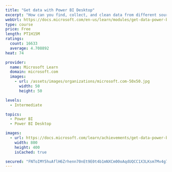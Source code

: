 ```yaml
---
title: "Get data with Power BI Desktop"
excerpt: "How can you find, collect, and clean data from different sources? Power BI is a tool for making sense of your data. You will learn tricks to make data-gathering easier."
webUrl: https://docs.microsoft.com/en-us/learn/modules/get-data-power-bi/
type: course
price: Free
length: PT1H15M
ratings:
  count: 16633
  average: 4.708892
heat: 74

provider:
  name: Microsoft Learn
  domain: microsoft.com
  images:
    - url: /assets/images/organizations/microsoft.com-50x50.jpg
      width: 50
      height: 50

levels:
  - Intermediate

topics:
  - Power BI
  - Power BI Desktop

images:
  - url: https://docs.microsoft.com/learn/achievements/get-data-power-bi-desktop-social.png
    width: 800
    height: 400
    isCached: true

secured: "FNToIMY5huAflH6Zrhenn70nEt9E0t4b1mNXCm00oAqdUQCC1X3LKsm7Mv4g7MT1PWt+8C86LXyJQ//7boyOUEuWERGnX1aK9sVENMsnA2iYb/lGg02nhkBGZmIdkUJJwlorNtJyT4apA1rZ7T9DzZScyNMxkbFo+99xOOwW+FsCMRlvRVQOKe1HL1a7jduSE9LFXjeCrAPBKuji0VWQgsC6WuNZ+Iyx7m4tkKmXigKoafXppd8gvEOEzgieYkrDdXGiEY7PHSixFtZPrIhr6OrjGsAQLMSfab6p9YoK9ejdaoZDO6UElY3HdXgOpUxkwYfWRloKjzN//bkq1Lx3bzxlJiu4XCvWpymetdA5dKQgMZkmPEUadmR3HIaKXYiJ0Uhj2eexb/2zzz0dSG2loBSqYVQh2YZpQBkqkrlL+iUxAC6j2TvtayHdenIepA2a;C+4PiFj9YkLZj45YfR3YJw=="
---
```


